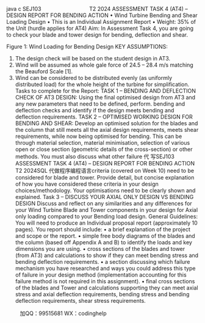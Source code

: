 java c
SEJ103                                T2 2024
ASSESSMENT TASK 4 (AT4) – DESIGN REPORT FOR BENDING ACTION
• Wind Turbine Bending and Shear Loading Design
• This is an Individual Assignment Report
• Weight: 35% of the Unit (hurdle applies for AT4)
Aim:
In Assessment Task 4, you are going to check your blade and tower design for bending, deflection and shear.

Figure 1: Wind Loading for Bending Design
KEY ASSUMPTIONS:
1. The design check will be based on the student design in AT3.
2. Wind will be assumed as whole gale force of 24.5 – 28.4 m/s matching the Beauford Scale [1].
3. Wind can be considered to be distributed evenly (as uniformly distributed load) for the whole height of the turbine for simplification.
Tasks to complete for the Report:
TASK 1 – BENDING AND DEFLECTION CHECK OF AT3 DESIGN:
Using the final optimised design from AT3 and any new parameters that need to be defined, perform. bending and deflection checks and identify if the design meets bending and deflection requirements.
TASK 2 – OPTIMISED WORKING DESIGN FOR BENDING AND SHEAR:
Develop an optimised solution for the blades and the column that still meets all the axial design requirements, meets shear requirements, while now being optimised for bending. This can be through material selection, material minimisation, selection of various open or close section (geometric details of the cross-section) or other methods.
You must also discuss what other failure 代 写SEJ103 ASSESSMENT TASK 4 (AT4) – DESIGN REPORT FOR BENDING ACTION T2 2024SQL
代做程序编程语言criteria (covered on Week 10) need to be considered for blade and tower. Provide detail, but concise explanation of how you have considered these criteria in your design choices/methodology. Your optimisations need to be clearly shown and explained.
Task 3 – DISCUSS YOUR AXIAL ONLY DESIGN VS BENDING DESIGN
Discuss and reflect on any similarities and any differences for your Wind Turbine Blade and Tower components in your design for Axial only loading compared to your Bending load design.
General Guidelines:
You will need to produce an Individual proposal report (approximately 10 pages).
You report should include:
• a brief explanation of the project and scope or the report.
• simple free body diagrams of the blades and the column (based off Appendix A and B) to identify the loads and key dimensions you are using.
• cross sections of the blades and tower (from AT3) and calculations to show if they can meet bending stress and bending deflection requirements.
• a section discussing which failure mechanism you have researched and ways you could address this type of failure in your design method (implementation accounting for this failure method is not required in this assignment).
• final cross sections of the blades and Tower and calculations supporting they can meet axial stress and axial deflection requirements, bending stress and bending deflection requirements, shear stress requirements.





         
加QQ：99515681  WX：codinghelp
